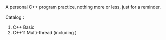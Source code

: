 A personal C++ program practice, nothing more or less, just for a reminder.

Catalog：

1. C++ Basic
2. C++11 Multi-thread (including <thread> <mutex> <memory>)
